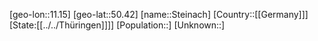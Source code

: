 ﻿---
location: [50.42,11.15]
type: City
tags:
- geo/City


SpocWebEntityId: 34545
isDeleted: false
confidential: public

---
[geo-lon::11.15]
[geo-lat::50.42]
[name::Steinach]
[Country::[[Germany]]]
[State:[[../../Thüringen]]]]
[Population::]
[Unknown::]

